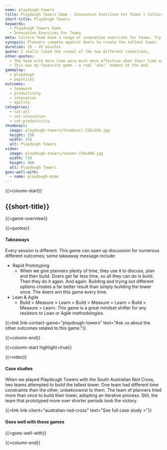```yaml
---
name: playdough-towers
title: Playdough Towers Game - Innovation Exercises For Teams | Culture Team
short-title: Playdough Towers
keywords:
  - Playdough Towers Game
  - Innovation Exercises For Teams
meta: Culture Team have a range of innovation exercises for teams. Try our Playdough Towers game & see planners compete against doers to create the tallest tower.
synopsis: Planners compete against doers to create the tallest tower.
duration: 20 - 45 minutes
quote: I really liked the reveal of the two different conditions.
other-quotes:
  - The team with more time were much more effective when their time was running out. It was a good lesson to use smaller goals, like a series of sprints.
  - This was my favourite game - a real ‘aha!’ moment at the end.
gameplay: 
  - playdough
  - popsticks
outcomes:
  - teamwork
  - productivity
  - innovation
  - agility
categories:
  - cat-all
  - cat-innovation
  - cat-productivity
thumbnail: 
  image: playdough-towers/thumbnail-256x256.jpg
  height: 256
  width: 256
  alt: Playdough Towers
video:
  image: playdough-towers/teaser-720x480.jpg
  width: 720
  height: 480
  alt: Playdough Towers
goes-well-with:
  - name: playdough-mime
---
```

{{>column-start}}

## {{short-title}}

{{>game-overview}}

{{>quotes}}

#### Takeaways

Every session is different. This game can open up discussion for numerous different outcomes; some takeaway message include:

* Rapid Prototyping
  * When we give planners plenty of time, they use it to discuss, plan and then build. Doers get far less time, so all they can do is build. Then they do it again. And again. Building and trying out different options creates a far better result than simply building the tower once. The doers win this game every time.
* Lean & Agile 
  * Build > Measure > Learn > Build > Measure > Learn > Build > Measure > Learn. This game is a great mindset shifter for any resistors to Lean or Agile methodologies.

{{>link link-contact-game="playdough-towers" text="Ask us about the other outcomes related to this game."}}

{{>column-end}}

{{>column-start highlight=true}}

{{>video}}

#### Case studies

When we played Playdough Towers with the South Australian Red Cross, two teams attempted to build the tallest tower. One team had different time constraints than the other, unbeknownst to them. The team of planners tried more than once to build their tower, adopting an iterative process. Still, the team that prototyped more over shorter periods took the victory.

{{>link link-client="australian-red-cross" text="See full case study >"}}

#### Goes well with these games

{{>goes-well-with}}

{{>column-end}}
